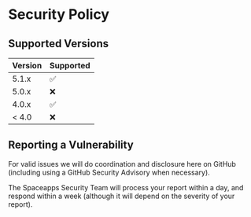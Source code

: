# Security Policy

## Supported Versions

| Version | Supported          |
| ------- | ------------------ |
| 5.1.x   | :white_check_mark: |
| 5.0.x   | :x:                |
| 4.0.x   | :white_check_mark: |
| < 4.0   | :x:                |

## Reporting a Vulnerability

For valid issues we will do coordination and disclosure here on GitHub (including using a GitHub Security Advisory when necessary).

The Spaceapps Security Team will process your report within a day, and respond within a week (although it will depend on the severity of your report).
